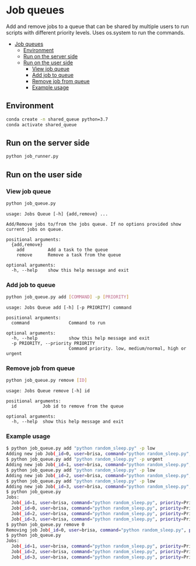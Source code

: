 # Job queues

Add and remove jobs to a queue that can be shared by multiple users to run
scripts with different priority levels. Uses os.system to run the commands.

- [Job queues](#job-queues)
  - [Environment](#environment)
  - [Run on the server side](#run-on-the-server-side)
  - [Run on the user side](#run-on-the-user-side)
    - [View job queue](#view-job-queue)
    - [Add job to queue](#add-job-to-queue)
    - [Remove job from queue](#remove-job-from-queue)
    - [Example usage](#example-usage)

## Environment

```bash
conda create -n shared_queue python=3.7
conda activate shared_queue
```

## Run on the server side

```bash
python job_runner.py 
```

## Run on the user side

### View job queue

```bash
python job_queue.py
```

```text
usage: Jobs Queue [-h] {add,remove} ...

Add/Remove jobs to/from the jobs queue. If no options provided show current jobs on queue.

positional arguments:
  {add,remove}
    add         Add a task to the queue
    remove      Remove a task from the queue

optional arguments:
  -h, --help    show this help message and exit
```

### Add job to queue

```bash
python job_queue.py add [COMMAND] -p [PRIORITY]
```

```text
usage: Jobs Queue add [-h] [-p PRIORITY] command

positional arguments:
  command               Command to run

optional arguments:
  -h, --help            show this help message and exit
  -p PRIORITY, --priority PRIORITY
                        Command priority. low, medium/normal, high or urgent
```

### Remove job from queue

```bash
python job_queue.py remove [ID]
```

```text
usage: Jobs Queue remove [-h] id

positional arguments:
  id          Job id to remove from the queue

optional arguments:
  -h, --help  show this help message and exit
```

### Example usage

```bash
$ python job_queue.py add "python random_sleep.py" -p low
Adding new job Job(_id=0, user=brisa, command="python random_sleep.py", priority=Priority.LOW, timestamp=2022-09-26 17:35:05.308246) ...
$ python job_queue.py add "python random_sleep.py" -p urgent
Adding new job Job(_id=1, user=brisa, command="python random_sleep.py", priority=Priority.URGENT, timestamp=2022-09-26 17:35:08.842911) ...
$ python job_queue.py add "python random_sleep.py" -p low
Adding new job Job(_id=2, user=brisa, command="python random_sleep.py", priority=Priority.LOW, timestamp=2022-09-26 17:35:16.710135) ...
$ python job_queue.py add "python random_sleep.py" -p low
Adding new job Job(_id=3, user=brisa, command="python random_sleep.py", priority=Priority.LOW, timestamp=2022-09-26 17:35:18.213817) ...
$ python job_queue.py
Jobs:
  Job(_id=1, user=brisa, command="python random_sleep.py", priority=Priority.URGENT, timestamp=2022-09-26 17:35:08.842911)
  Job(_id=0, user=brisa, command="python random_sleep.py", priority=Priority.LOW, timestamp=2022-09-26 17:35:05.308246)
  Job(_id=2, user=brisa, command="python random_sleep.py", priority=Priority.LOW, timestamp=2022-09-26 17:35:16.710135)
  Job(_id=3, user=brisa, command="python random_sleep.py", priority=Priority.LOW, timestamp=2022-09-26 17:35:18.213817)
$ python job_queue.py remove 0
Removing job Job(_id=0, user=brisa, command="python random_sleep.py", priority=Priority.LOW, timestamp=2022-09-26 17:35:05.308246) ...
$ python job_queue.py
Jobs:
  Job(_id=1, user=brisa, command="python random_sleep.py", priority=Priority.URGENT, timestamp=2022-09-26 17:35:08.842911)
  Job(_id=2, user=brisa, command="python random_sleep.py", priority=Priority.LOW, timestamp=2022-09-26 17:35:16.710135)
  Job(_id=3, user=brisa, command="python random_sleep.py", priority=Priority.LOW, timestamp=2022-09-26 17:35:18.213817)
```
